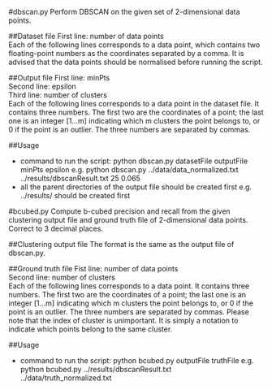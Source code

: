 #dbscan.py
Perform DBSCAN on the given set of 2-dimensional data points.

##Dataset file
First line: number of data points<br>
Each of the following lines corresponds to a data point, which contains two floating-point numbers as the coordinates separated by a comma. It is advised that the data points should be normalised before running the script.

##Output file
First line: minPts<br>
Second line: epsilon<br>
Third line: number of clusters<br>
Each of the following lines corresponds to a data point in the dataset file. It contains three numbers. The first two are the coordinates of a point; the last one is an integer [1…m] indicating which m clusters the point belongs to, or 0 if the point is an outlier. The three numbers are separated by commas.

##Usage
- command to run the script: python dbscan.py datasetFile outputFile minPts epsilon
  e.g. python dbscan.py ../data/data_normalized.txt ../results/dbscanResult.txt 25 0.065
- all the parent directories of the output file should be created first
  e.g. ../results/ should be created first

#bcubed.py
Compute b-cubed precision and recall from the given clustering output file and ground truth file of 2-dimensional data points. Correct to 3 decimal places.

##Clustering output file
The format is the same as the output file of dbscan.py.

##Ground truth file
Fist line: number of data points<br>
Second line: number of clusters<br>
Each of the following lines corresponds to a data point. It contains three numbers. The first two are the coordinates of a point; the last one is an integer [1…m] indicating which m clusters the point belongs to, or 0 if the point is an outlier. The three numbers are separated by commas. Please note that the index of cluster is unimportant. It is simply a notation to indicate which points belong to the same cluster.

##Usage
- command to run the script: python bcubed.py outputFile truthFile
  e.g. python bcubed.py ../results/dbscanResult.txt ../data/truth_normalized.txt

